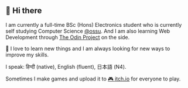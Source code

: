 ## 👋 Hi there

I am currently a full-time BSc (Hons) Electronics student who is currently self
studying Computer Science <a href="https://github.com/ossu/computer-science">@ossu</a>.
And I am also learning Web Development through [The Odin Project](https://theodinproject.com)
on the side.

🌱 I love to learn new things and
I am always looking for new ways to improve my skills.

I speak: हिन्दी (native), English (fluent), 日本語 (N4).

Sometimes I make games and upload it to
<a href="https://avatar-hiro.itch.io">🎮 <u>itch.io</u></a>
for everyone to play.
